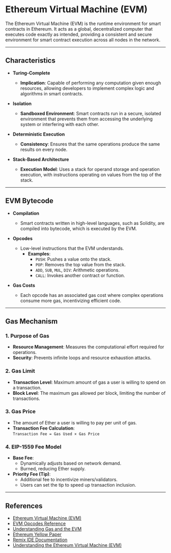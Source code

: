 # **Ethereum Virtual Machine (EVM)**

The Ethereum Virtual Machine (EVM) is the runtime environment for smart contracts in Ethereum. It acts as a global, decentralized computer that executes code exactly as intended, providing a consistent and secure environment for smart contract execution across all nodes in the network.

---

## **Characteristics**

- **Turing-Complete**  
  - **Implication**: Capable of performing any computation given enough resources, allowing developers to implement complex logic and algorithms in smart contracts.

- **Isolation**  
  - **Sandboxed Environment**: Smart contracts run in a secure, isolated environment that prevents them from accessing the underlying system or interfering with each other.

- **Deterministic Execution**  
  - **Consistency**: Ensures that the same operations produce the same results on every node.

- **Stack-Based Architecture**  
  - **Execution Model**: Uses a stack for operand storage and operation execution, with instructions operating on values from the top of the stack.

---

## **EVM Bytecode**

- **Compilation**  
  - Smart contracts written in high-level languages, such as Solidity, are compiled into bytecode, which is executed by the EVM.

- **Opcodes**  
  - Low-level instructions that the EVM understands.  
    - **Examples**:
      - `PUSH`: Pushes a value onto the stack.
      - `POP`: Removes the top value from the stack.
      - `ADD`, `SUB`, `MUL`, `DIV`: Arithmetic operations.
      - `CALL`: Invokes another contract or function.
  
- **Gas Costs**  
  - Each opcode has an associated gas cost where complex operations consume more gas, incentivizing efficient code.

---

## **Gas Mechanism**

### **1. Purpose of Gas**
- **Resource Management**: Measures the computational effort required for operations.
- **Security**: Prevents infinite loops and resource exhaustion attacks.

### **2. Gas Limit**
- **Transaction Level**: Maximum amount of gas a user is willing to spend on a transaction.
- **Block Level**: The maximum gas allowed per block, limiting the number of transactions.

### **3. Gas Price**
- The amount of Ether a user is willing to pay per unit of gas.  
- **Transaction Fee Calculation**:  
  `Transaction Fee = Gas Used × Gas Price`

### **4. EIP-1559 Fee Model**
- **Base Fee**:
  - Dynamically adjusts based on network demand.
  - Burned, reducing Ether supply.
- **Priority Fee (Tip)**:
  - Additional fee to incentivize miners/validators.
  - Users can set the tip to speed up transaction inclusion.

---

## **References**

- [Ethereum Virtual Machine (EVM)](https://ethereum.org/en/developers/docs/evm/)  
- [EVM Opcodes Reference](https://www.ethervm.io/)  
- [Understanding Gas and the EVM](https://ethereum.org/en/developers/docs/gas/)  
- [Ethereum Yellow Paper](https://ethereum.github.io/yellowpaper/paper.pdf)  
- [Remix IDE Documentation](https://remix-ide.readthedocs.io/en/latest/)  
- [Understanding the Ethereum Virtual Machine (EVM)](https://medium.com/novai-blockchain-101/understanding-the-ethereum-virtual-machine-evm-ce70023a3ea8)  
